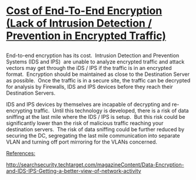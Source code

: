 # <p><strong><span style="text-decoration: underline;">Cost of End-To-End Encryption (Lack of Intrusion Detection / Prevention in Encrypted Traffic)</span></strong></p>
<p>End-to-end encryption has its cost.  Intrusion Detection and Prevention Systems (IDS and IPS)  are unable to analyze encrypted traffic and attack vectors may get through the iDS / IPS if the traffic is in an encrypted format.  Encryption should be maintained as close to the Destination Server as possible.  Once the traffic is in a secure site, the traffic can be decrypted for analysis by Firewalls, IDS and IPS devices before they reach their Destination Servers.</p>
<p>IDS and IPS devices by themselves are incapable of decrypting and re-encrypting traffic.  Until this technology is developed, there is a risk of data sniffing at the last mile where the IDS / IPS is setup.  But this risk could be significantly lower than the risk of malicious traffic reaching your destination servers.  The risk of data sniffing could be further reduced by securing the DC, segregating the last mile communication into separate VLAN and turning off port mirroring for the VLANs concerned.</p>
<p><span style="text-decoration: underline;">References:</span></p>
<p><a href="http://searchsecurity.techtarget.com/magazineContent/Data-Encryption-and-IDS-IPS-Getting-a-better-view-of-network-activity" target="_blank" rel="noopener">http://searchsecurity.techtarget.com/magazineContent/Data-Encryption-and-IDS-IPS-Getting-a-better-view-of-network-activity</a></p>
